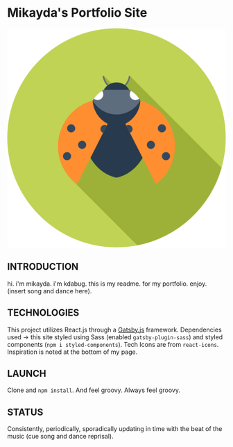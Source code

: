 # Mikayda's Portfolio Site

![Favicon](./static/favicon.ico)

## INTRODUCTION

hi. i'm mikayda. i'm kdabug. this is my readme. for my portfolio. enjoy. (insert song and dance here).

## TECHNOLOGIES

This project utilizes React.js through a [Gatsby.js](https://www.gatsbyjs.org/) framework. Dependencies used -> this site styled using Sass (enabled `gatsby-plugin-sass`) and styled components (`npm i styled-components`). Tech Icons are from `react-icons`. Inspiration is noted at the bottom of my page.

## LAUNCH

Clone and `npm install`. And feel groovy. Always feel groovy.

## STATUS

Consistently, periodically, sporadically updating in time with the beat of the music (cue song and dance reprisal).
